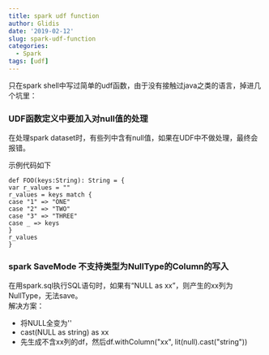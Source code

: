 ```yaml
---
title: spark udf function
author: Glidis
date: '2019-02-12'
slug: spark-udf-function
categories:
  - Spark
tags: [udf]
---
```


只在spark shell中写过简单的udf函数，由于没有接触过java之类的语言，掉进几个坑里：

### UDF函数定义中要加入对null值的处理

在处理spark dataset时，有些列中含有null值，如果在UDF中不做处理，最终会报错。

示例代码如下

```
def FOO(keys:String): String = {
var r_values = ""
r_values = keys match {
case "1" => "ONE"
case "2" => "TWO"
case "3" => "THREE"
case _ => keys
}
r_values
}
```
### spark SaveMode 不支持类型为NullType的Column的写入

在用spark.sql执行SQL语句时，如果有“NULL as xx”，则产生的xx列为NullType，无法save。  
解决方案： 
  - 将NULL全变为''  
  - cast(NULL as string) as xx  
  - 先生成不含xx列的df，然后df.withColumn("xx", lit(null).cast("string"))
  

